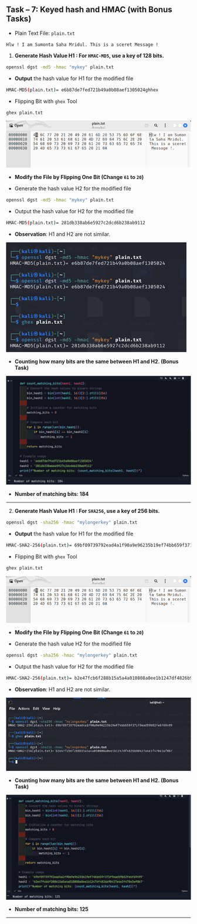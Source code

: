 ## Task – 7: Keyed hash and HMAC (with Bonus Tasks)

- Plain Text File: `plain.txt`

```
Hlw ! I am Sumonta Saha Mridul. This is a sceret Message !
```

1. **Generate Hash Value H1 : For `HMAC-MD5`, use a key of 128 bits.**

```bash
openssl dgst -md5 -hmac "mykey" plain.txt
```

- **Output** the hash value for H1 for the modified file

```bash
HMAC-MD5(plain.txt)= e6b87de7fed721b49a0b08aef1305024ghhex
```

- Flipping Bit with `ghex` Tool

```bash
ghex plain.txt
```

![alt text](../assets/image-21.png)

- **Modify the File by Flipping One Bit (Change `61` to `20`)**

- Generate the hash value H2 for the modified file

```bash
openssl dgst -md5 -hmac "mykey" plain.txt
```

- Output the hash value for H2 for the modified file

```bash
HMAC-MD5(plain.txt)= 281db338ab6e5927c2dcd6b238ab9112
```
- **Observation**:  H1 and H2 are not similar.

![alt text](../assets/image-22.png)

- **Counting how many bits are the same between H1 and H2. (Bonus Task)**

![alt text](../assets/image-23.png)

- **Number of matching bits: 184**

<hr>

2. **Generate Hash Value H1 : For `SHA256`, use a key of 256 bits.**

```bash
openssl dgst -sha256 -hmac "mylongerkey" plain.txt
```

- **Output** the hash value for H1 for the modified file

```bash
HMAC-SHA2-256(plain.txt)= 69bf09739792ead4a1f90a9e96235b19ef74bb659f371f9ead59b02fe6f69499
```

- Flipping Bit with `ghex` Tool

```bash
ghex plain.txt
```

![alt text](../assets/image-21.png)

- **Modify the File by Flipping One Bit (Change `61` to `20`)**

- Generate the hash value H2 for the modified file

```bash
openssl dgst -sha256 -hmac "mylongerkey" plain.txt
```

- Output the hash value for H2 for the modified file

```bash
HMAC-SHA2-256(plain.txt)= b2e47fcb6f288b15a5a4a010808a0ee1b1247df4826b90427a4e3f470e3af0b7
```
- **Observation**:  H1 and H2 are not similar.

![alt text](../assets/image40.png)

- **Counting how many bits are the same between H1 and H2. (Bonus Task)**

![alt text](../assets/image41.png)

- **Number of matching bits: 125**

<hr>
